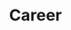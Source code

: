 ---
title : "Career"
layout: "career"
description: "Do what you enjoy, invest for your future and reap the benefits of working with the worlds first advancement company that puts people first."


# features
features:
  enable: true
  subtitle: "Career"
  title: "Enjoy your career developing cool apps"
  description: "Through your passion in tech and software development, you can help us to bring nice ideas, into the real world."

########### funfacts ##########
funfacts:
  enable : true
  title : "Goodies"
  
  funfacts_item:
  - name : "Flexible hours"
    icon : ""
    content : "Tight schedule as you more comfortable feel, with effective communication you can work remotely"
    
  - name : "Free Caffe & Fruits"
    icon : ""
    content : "We love coffe & fruits in order to maintain us focused but also healthy"
    
  - name : "Recreation & Inspiration"
    icon : ""
    content : "Support to Workshops and further trainings"
    
  - name : "Fridays Relax"
    icon : ""
    content : "If you achieve the result in 4 days, why not to relax on friday?"
    
########### Career ############
career:
  enable : true
  title : "Job Opening"
  job_item:
  - name : "Industrial or aeronautical engineer"
    location : "Hamburg / Munich"
    form_action : "#"
    about : "Industrial or aeronautical engineer"

    experiences:
    - "3+ years Development	experience in a startup environment"
    - "Strong knowledge of iOS, Android & Web Platforms"
    - "Dynamic presentation and communication skills"
    - "Self-motivation: You manage your own milestones, deadlines, and priorities"
    - Very good knowledge of C/C++ or C# or Java
    - "Excellent knowledge of multithreaded programming and application-level Internet protocols: HTTP, FTP, TELNET, SMTP, SSH"


    
  - name : "DevOps Engineer"
    location : "Remote"
    form_action : "#"
    about : "As part of our IT DevOps team in the area of contract lifecycle, you are involved in shaping agile software development and hold an important position in our team.
The maintenance and further development of the systems are a daily routine for you.
In addition to technical quality, you also pay attention to compliance and security.
In the team, you are the knowledge anchor for all architecture issues.
You coordinate internal process partners and manage external development teams within the framework of IT implementation.
"
    experiences:
    - "3+ years Development	experience in a startup environment"
    - "Strong knowledge of iOS, Android & Web Platforms"
    - "Professional experience in IT project management and software engineering or good knowledge in the area of maintenance responsibility.
Sound knowledge of modern IT architectures, operating systems and middleware (e.g. Apache, Payara, Linux), as well as knowledge of private/public cloud, Java, Oracle, mySQL and HTML5 technologies."
    - "Self-motivation: You manage your own milestones, deadlines, and priorities"


---